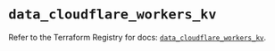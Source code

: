 # `data_cloudflare_workers_kv`

Refer to the Terraform Registry for docs: [`data_cloudflare_workers_kv`](https://registry.terraform.io/providers/cloudflare/cloudflare/5.4.0/docs/data-sources/workers_kv).
